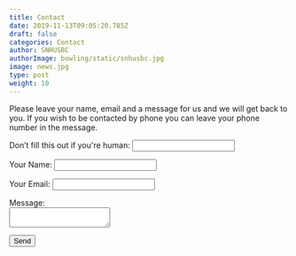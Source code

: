 ```yaml
---
title: Contact
date: 2019-11-13T09:05:20.785Z
draft: false
categories: Contact
author: SNHUSBC
authorImage: bowling/static/snhusbc.jpg
image: news.jpg
type: post
weight: 10
---
```

<p> Please leave your name, email and a message for us and we will get back to you.  If you wish to be contacted by phone you can leave your phone number in the message.
</p>
<form name="contact" method="POST" netlify-honeypot="bot-field" data-netlify="true">
  <p class="hidden">
    <label>Don’t fill this out if you're human: <input name="bot-field" /></label>
  </p>
  <p>
    <label>Your Name: <input type="text" name="name" style=/></label>   
  </p>
  <p>
    <label>Your Email: <input type="email" name="email" style=/></label>
  </p>
    <label>Message: <br><textarea name="message"></textarea></label>
  </p>
  <p>
    <button type="submit">Send</button>
  </p>
</form>